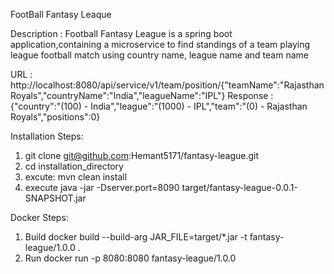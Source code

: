 FootBall Fantasy Leaque

Description : Football Fantasy League is a spring boot application,containing a microservice to find standings of a team playing league football match using country name, league name and team name

URL : http://localhost:8080/api/service/v1/team/position/{"teamName":"Rajasthan Royals","countryName":"India","leagueName":"IPL"}
Response : {"country":"(100) - India","league":"(1000) - IPL","team":"(0) - Rajasthan Royals","positions":0}

Installation Steps:

1) git clone git@github.com:Hemant5171/fantasy-league.git
2) cd installation_directory 
3) excute: mvn clean install
4) execute java -jar -Dserver.port=8090 target/fantasy-league-0.0.1-SNAPSHOT.jar

Docker Steps:

1) Build 
   docker build --build-arg JAR_FILE=target/*.jar -t fantasy-league/1.0.0 .
2) Run
   docker run -p 8080:8080 fantasy-league/1.0.0
